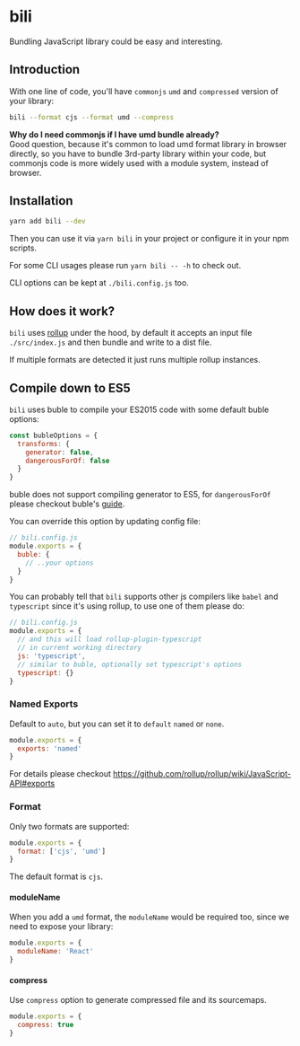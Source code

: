 # bili

Bundling JavaScript library could be easy and interesting.

## Introduction

With one line of code, you'll have `commonjs` `umd` and `compressed` version of your library:

```bash
bili --format cjs --format umd --compress
```

<p class="tip">
  <strong>Why do I need commonjs if I have umd bundle already?</strong><br>
  Good question, because it's common to load umd format library in browser directly, so you have to bundle 3rd-party library within your code, but commonjs code is more widely used with a module system, instead of browser.
</p>

## Installation

```bash
yarn add bili --dev
```

Then you can use it via `yarn bili` in your project or configure it in your npm scripts.

For some CLI usages please run `yarn bili -- -h` to check out.

CLI options can be kept at `./bili.config.js` too.

## How does it work?

`bili` uses [rollup](https://github.com/rollup/rollup) under the hood, by default it accepts an input file `./src/index.js` and then bundle and write to a dist file.

If multiple formats are detected it just runs multiple rollup instances.

## Compile down to ES5

`bili` uses buble to compile your ES2015 code with some default buble options:

```js
const bubleOptions = {
  transforms: {
    generator: false,
    dangerousForOf: false
  }
}
```

buble does not support compiling generator to ES5, for `dangerousForOf` please checkout buble's [guide](https://buble.surge.sh/guide/#dangerous-transforms).

You can override this option by updating config file:

```js
// bili.config.js
module.exports = {
  buble: {
    // ..your options
  }
}
```

You can probably tell that `bili` supports other js compilers like `babel` and `typescript` since it's using rollup, to use one of them please do:

```js
// bili.config.js
module.exports = {
  // and this will load rollup-plugin-typescript
  // in current working directory
  js: 'typescript',
  // similar to buble, optionally set typescript's options
  typescript: {}
}
```

### Named Exports

Default to `auto`, but you can set it to `default` `named` or `none`.

```js
module.exports = {
  exports: 'named'
}
```

For details please checkout https://github.com/rollup/rollup/wiki/JavaScript-API#exports

### Format

Only two formats are supported:

```js
module.exports = {
  format: ['cjs', 'umd']
}
```

The default format is `cjs`.

#### moduleName

When you add a `umd` format, the `moduleName` would be required too, since we need to expose your library:

```js
module.exports = {
  moduleName: 'React'
}
```

#### compress

Use `compress` option to generate compressed file and its sourcemaps.

```js
module.exports = {
  compress: true
}
```
